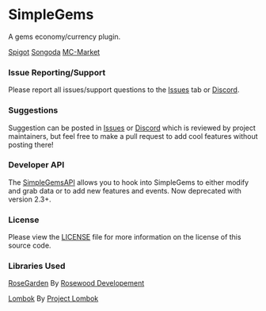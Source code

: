 # SimpleGems
A gems economy/currency plugin.

[Spigot](https://www.spigotmc.org/resources/96827/) [Songoda](https://marketplace.songoda.com/product/755) [MC-Market](https://www.mc-market.org/resources/21583/)

### Issue Reporting/Support

Please report all issues/support questions to the [Issues](https://github.com/RefracDevelopment/SimpleGems/issues) tab or [Discord](https://discord.refracdev.ml).

### Suggestions

Suggestion can be posted in [Issues](https://github.com/RefracDevelopment/SimpleGems/issues) or [Discord](https://discord.refracdev.ml) which is reviewed by project maintainers, but feel free to make a pull request to add cool features without posting there!

### Developer API

The [SimpleGemsAPI](https://github.com/RefracDevelopment/SimpleGemsAPI) allows you to hook into SimpleGems to either modify and grab data or to add new features and events. Now deprecated with version 2.3+.

### License
Please view the [LICENSE](LICENSE) file for more information on the license of this source code.

### Libraries Used
[RoseGarden](https://github.com/Rosewood-Development/RoseGarden) By [Rosewood Developement](https://github.com/Rosewood-Development)

[Lombok](https://github.com/projectlombok/lombok) By [Project Lombok](https://github.com/projectlombok)
